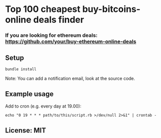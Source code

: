 # Top 100 cheapest buy-bitcoins-online deals finder

### If you are looking for ethereum deals: https://github.com/your/buy-ethereum-online-deals

## Setup

```
bundle install
```

Note: You can add a notification email, look at the source code.

## Example usage

Add to cron (e.g. every day at 19.00):

```
echo "0 19 * * * path/to/this/script.rb >/dev/null 2>&1" | crontab -
```

## License: MIT
